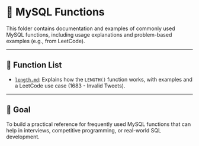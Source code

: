 # 🔧 MySQL Functions

This folder contains documentation and examples of commonly used MySQL functions, including usage explanations and problem-based examples (e.g., from LeetCode).

---

## 📄 Function List

- [`length.md`](length.md): Explains how the `LENGTH()` function works, with examples and a LeetCode use case (1683 - Invalid Tweets).

---

## 🧠 Goal

To build a practical reference for frequently used MySQL functions that can help in interviews, competitive programming, or real-world SQL development.

